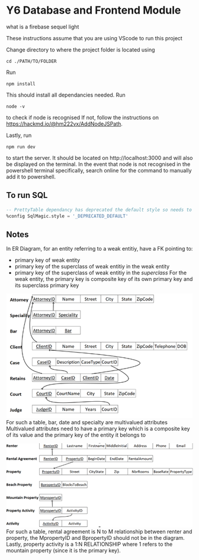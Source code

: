 # Y6 Database and Frontend Module
 what is a firebase sequel light

These instructions assume that you are using VScode to run this project

Change directory to where the project folder is located using 
```
cd ./PATH/TO/FOLDER
```
Run 
```
npm install
``` 
This should install all dependancies needed. Run 
```
node -v
```
to check if node is recognised If not, follow the instructions on https://hackmd.io/@hm222vx/AddNodeJSPath.

Lastly, run 
```
npm run dev
```
to start the server. It should be located on http://localhost:3000 and will also be displayed on the terminal. In the event that node is not recognised in the powershell terminal specifically, search online for the command to manually add it to powershell.


## To run SQL
```sql
-- PrettyTable dependancy has deprecated the default style so needs to be explicitly configured
%config SqlMagic.style = '_DEPRECATED_DEFAULT'
```

## Notes
In ER Diagram, for an entity referring to a weak entitiy, have a FK pointing to:
- primary key of weak entity
- primary key of the superclass of weak entitiy in the weak entity
- primary key of the superclass of weak entitiy in the *superclass*
For the weak entity, the primary key is composite key of its own primary key and its superclass primary key

![alt text](Tut2,2.png)
For such a table, bar, date and specialty are multivalued attributes
Multivalued attributes need to have a primary key which is a composite key of its value and the primary key of the entity it belongs to

![alt text](Tut2,1.png)
For such a table, rental agreement is N to M relationship between renter and property, the MpropertyID and BpropertyID should not be in the diagram. Lastly, property activity is a 1:N RELATIONSHIP where 1 refers to the mountain property (since it is the primary key).